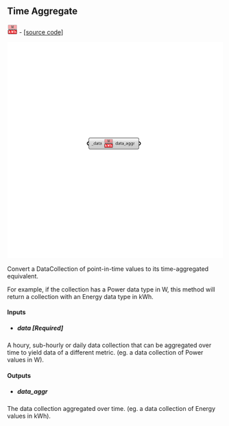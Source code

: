 ## Time Aggregate
![](../../images/icons/Time_Aggregate.png) - [[source code]](https://github.com/ladybug-tools/ladybug-grasshopper/blob/master/ladybug_grasshopper/src//LB%20Time%20Aggregate.py)

![](../../images/components/Time_Aggregate.png)

Convert a DataCollection of point-in-time values to its time-aggregated equivalent.
 

For example, if the collection has a Power data type in W, this method will
 return a collection with an Energy data type in kWh.
 



#### Inputs
* ##### data [Required]
A houry, sub-hourly or daily data collection that can be aggregated over time to yield data of a different metric. (eg. a data collection of Power values in W). 

#### Outputs
* ##### data_aggr
The data collection aggregated over time. (eg. a data collection of Energy values in kWh). 